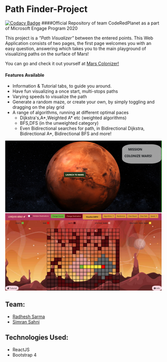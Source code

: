 # Path Finder-Project
[![Codacy Badge](https://app.codacy.com/project/badge/Grade/5bba8934a9114a82961c687a30986d83)](https://www.codacy.com?utm_source=github.com&amp;utm_medium=referral&amp;utm_content=Radhesh-Sarma/mars-colonization-project&amp;utm_campaign=Badge_Grade)
####Official Repository of team CodeRedPlanet as a part of Microsoft Engage Program 2020

This project is a _*"Path Visualizer"*_ between the entered points. This Web Application consists of two pages,
the first page welcomes you with an easy question, answering which takes you to the main playground of visualizing paths on the surface of Mars!

You can go and check it out yourself at [Mars Colonizer!](https://radhesh-sarma.github.io/mars-colonization-project/)

#### Features Available
* Information & Tutorial tabs, to guide you around.
* Have fun visualizing a once start, multi-stops paths
* Varying speeds to visualize the path
* Generate a random maze, or create your own, by simply toggling and dragging on the play grid
* A range of algorithms, running at different optimal paces
    * Dijkstra's,A*,Weighted A* etc (weighted algorithms)
    * BFS,DFS (in the unweighted category)
    * Even Bidirectional searches for path, in Bidirectional Dijkstra, Bidirectional A*, Bidirectional BFS and more!

![First page](public/intro.PNG)
![Main page](public/main.PNG)

## Team:
* [Radhesh Sarma](https://github.com/Radhesh-Sarma) &nbsp;&nbsp;&nbsp; 
* [Simran Sahni](https://github.com/Simran-Sahni) &nbsp;&nbsp;&nbsp; 

## Technologies Used:
* ReactJS
* Bootstrap 4
